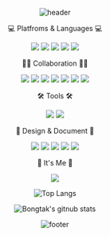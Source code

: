 <div align="center">
 
![header](https://capsule-render.vercel.app/api?type=waving&color=gradient&text=%20SoeunDeveloper%20%20&height=200&fontSize=70&fontColor=ffffff)

💻 Platfroms & Languages 💻
 
<img src="https://img.shields.io/badge/Firebase-FFCA28?style=flat-square&logo=firebase&logoColor=white"/> 
<img src="https://img.shields.io/badge/Flutter-02569B?style=flat-square&logo=flutter&logoColor=white"/> 
<img src="https://img.shields.io/badge/C-A8B9CC?style=flat-square&logo=C&logoColor=white"/>
<img src="https://img.shields.io/badge/PostgreSQL-4169E1?style=flat-square&logo=PostgreSQL&logoColor=white"/> 
<img src="https://img.shields.io/badge/MySQL-4479A1?style=flat-square&logo=MySQL&logoColor=white"/>
 
 
👯‍♂️ Collaboration 👯‍♂️

<img src="https://img.shields.io/badge/GitHub-181717?style=flat-square&logo=GitHub&logoColor=white"/> 
<img src="https://img.shields.io/badge/Git-F05032?style=flat-square&logo=Git&logoColor=white"/> 
<img src="https://img.shields.io/badge/GitBook-3884FF?style=flat-square&logo=GitBook&logoColor=white"/> 
<img src="https://img.shields.io/badge/Postman-FF6C37?style=flat-square&logo=Postman&logoColor=white"/> 
<img src="https://img.shields.io/badge/Notion-000000?style=flat-square&logo=Notion&logoColor=white"/> 
<img src="https://img.shields.io/badge/Microsoft Teams-6264A7?style=flat-square&logo=Microsoft Teams&logoColor=white"/>
<img src="https://img.shields.io/badge/Microsoft Outlook-0078D4?style=flat-square&logo=Microsoft Outlook&logoColor=white"/>
  
    
🛠️ Tools 🛠️
 
<img src="https://img.shields.io/badge/IntelliJ IDEA-000000?style=flat-square&logo=IntelliJIDEA&logoColor=white"/> 
<img src="https://img.shields.io/badge/Android Studio-3DDC84?style=flat-square&logo=AndroidStudio&logoColor=white"/>
 
 
🎨 Design & Document 🎨

<img src="https://img.shields.io/badge/Adobe XD-FF61F6?style=flat-square&logo=Adobe XD&logoColor=white"/> 
<img src="https://img.shields.io/badge/Microsoft Excel-217346?style=flat-square&logo=Microsoft Excel&logoColor=white"/> 
<img src="https://img.shields.io/badge/Microsoft Word-2B579A?style=flat-square&logo=Microsoft Word&logoColor=white"/>
<img src="https://img.shields.io/badge/Microsoft PowerPoint-B7472A?style=flat-square&logo=Microsoft PowerPoint&logoColor=white"/>
<img src="https://img.shields.io/badge/Google Drive-4285F4?style=flat-square&logo=Google Drive&logoColor=white"/>
 
 
💖 It's Me 💖
 
<a href="https://www.instagram.com/sosososo._.eun/">
<img src="https://img.shields.io/badge/Instagram-E4405F?style=flat-square&logo=Instagram&logoColor=white"/></a>
  

![Top Langs](https://github-readme-stats.vercel.app/api/top-langs/?username=bongtak)
  
![Bongtak's gitnub stats](https://github-readme-stats.vercel.app/api?username=bongtak&show_icons=true) 
  
![footer](https://capsule-render.vercel.app/api?section=footer&type=waving&color=gradient)
</div>
